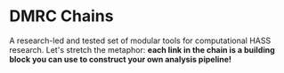 # DMRC Chains

A research-led and tested set of modular tools for computational HASS research. Let's stretch the metaphor: **each link in the chain is a building block you can use to construct your own analysis pipeline!**

